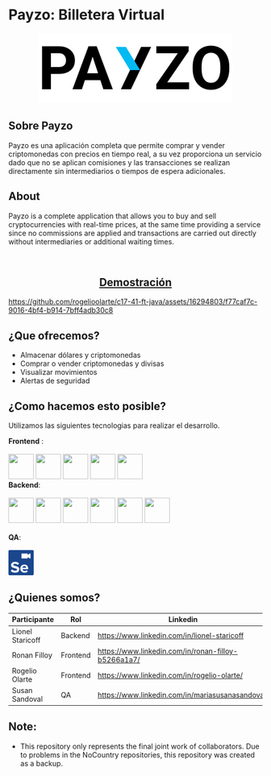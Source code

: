 # Payzo: Billetera Virtual

<p align="center">
  <img src="https://github.com/rogelioolarte/c17-41-ft-java-backup/blob/2afde0e5bf0344391df8901c39b4715b1f4fe22b/payzo.svg" alt="Alt Text">
</p>

## Sobre Payzo
Payzo es una aplicación completa que permite comprar y vender criptomonedas con precios en tiempo real, a su vez proporciona un servicio dado que no se aplican comisiones y las transacciones se realizan directamente sin intermediarios o tiempos de espera adicionales.

## About
Payzo is a complete application that allows you to buy and sell cryptocurrencies with real-time prices, at the same time providing a service since no commissions are applied and transactions are carried out directly without intermediaries or additional waiting times.

<br>
<h2 align="center"><a href="https://youtu.be/rzMYfGWEX2w?si=tZpMOQKvMBEQqO-T">Demostración<br></a></h2>


https://github.com/rogelioolarte/c17-41-ft-java/assets/16294803/f77caf7c-9016-4bf4-b914-7bff4adb30c8


## ¿Que ofrecemos?
- Almacenar dólares y criptomonedas
- Comprar o vender criptomonedas y divisas
- Visualizar movimientos
- Alertas de seguridad
  
## ¿Como hacemos esto posible?
Utilizamos las siguientes tecnologias para realizar el desarrollo.
<div>
  <strong>Frontend</strong> : <br><br>
   <img src=https://user-images.githubusercontent.com/25181517/117447155-6a868a00-af3d-11eb-9cfe-245df15c9f3f.png width="50" height="50">
   <img src=https://user-images.githubusercontent.com/25181517/183897015-94a058a6-b86e-4e42-a37f-bf92061753e5.png width="50" height="50">
   <img src=https://github-production-user-asset-6210df.s3.amazonaws.com/62091613/261395532-b40892ef-efb8-4b0e-a6b5-d1cfc2f3fc35.png width="50" height="50">
   <img src=https://user-images.githubusercontent.com/25181517/183898054-b3d693d4-dafb-4808-a509-bab54cf5de34.png width="50" height="50">
   <img src=https://user-images.githubusercontent.com/25181517/192108891-d86b6220-e232-423a-bf5f-90903e6887c3.png width="50" height="50"><br>
  <strong>Backend</strong>: <br><br>
   <img src=https://user-images.githubusercontent.com/25181517/117201156-9a724800-adec-11eb-9a9d-3cd0f67da4bc.png width="50" height="50">
   <img src=https://user-images.githubusercontent.com/25181517/117201470-f6d56780-adec-11eb-8f7c-e70e376cfd07.png width="50" height="50">
   <img src=https://user-images.githubusercontent.com/25181517/192108890-200809d1-439c-4e23-90d3-b090cf9a4eea.png width="50" height="50">
   <img src=https://user-images.githubusercontent.com/25181517/183896128-ec99105a-ec1a-4d85-b08b-1aa1620b2046.png width="50" height="50">
   <img src=https://user-images.githubusercontent.com/25181517/192109061-e138ca71-337c-4019-8d42-4792fdaa7128.png width="50" height="50">
   <img src=https://user-images.githubusercontent.com/25181517/192107858-fe19f043-c502-4009-8c47-476fc89718ad.png width="50" height="50">
  <br><br>  <strong>QA</strong>: <br><br>
   <img src=https://github.com/rogelioolarte/c17-41-ft-java-backup/blob/4f16b0b33658e927a76c24ee8fa0fadaa34cac61/selenium.jpg width="50" height="50">
 
 </div>
 
 ## ¿Quienes somos?
 
| Participante     | Rol       | Linkedin        |
|------------------|-----------|-----------------|
| Lionel Staricoff | Backend   | https://www.linkedin.com/in/lionel-staricoff |
| Ronan Filloy     | Frontend  | https://www.linkedin.com/in/ronan-filloy-b5266a1a7/ |
| Rogelio Olarte   | Frontend  | https://www.linkedin.com/in/rogelio-olarte/ |
| Susan Sandoval   |    QA     | https://www.linkedin.com/in/mariasusanasandoval/ |


## Note: 
- This repository only represents the final joint work of collaborators. Due to problems in the NoCountry repositories, this repository was created as a backup.
